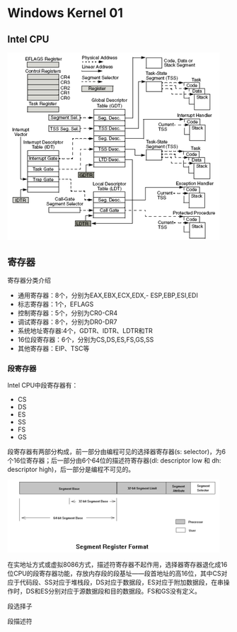 # Windows Kernel 01

## Intel CPU

<img src="images/01/intelcpu.png" width="480">

## 寄存器

寄存器分类介绍
- 通用寄存器：8个，分别为EAX,EBX,ECX,EDX,- ESP,EBP,ESI,EDI
- 标志寄存器：1个，EFLAGS
- 控制寄存器：5个，分别为CR0-CR4
- 调试寄存器：8个，分别为DR0-DR7
- 系统地址寄存器:4个，GDTR、IDTR、LDTR和TR
- 16位段寄存器：6个，分别为CS,DS,ES,FS,GS,SS
- 其他寄存器：EIP、TSC等
 
###  段寄存器

Intel CPU中段寄存器有：
- CS
- DS
- ES
- SS
- FS
- GS

段寄存器有两部分构成，前一部分由编程可见的选择器寄存器(s: selector)，为6个16位寄存器；后一部分由6个64位的描述符寄存器(dl: descriptor low  和 dh: descriptor high)，后一部分是编程不可见的。

<img src="images/01/段寄存器结构.png" width="480">

在实地址方式或虚拟8086方式，描述符寄存器不起作用，选择器寄存器退化成16位CPU的段寄存器功能，存放内存段的段基址——段首地址的高16位，其中CS对应于代码段、SS对应于堆栈段，DS对应于数据段，ES对应于附加数据段，在串操作时，DS和ES分别对应于源数据段和目的数据段。FS和GS没有定义。

段选择子

段描述符